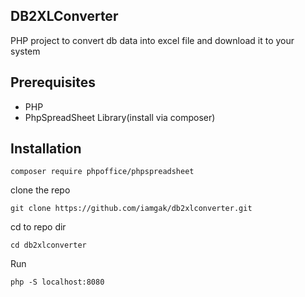 ## DB2XLConverter
PHP project to  convert db data into excel file and download it to your system

## Prerequisites
- PHP
- PhpSpreadSheet Library(install via composer)

## Installation
`` composer require phpoffice/phpspreadsheet
``

clone the repo 

`` git clone https://github.com/iamgak/db2xlconverter.git
``

cd to repo dir

`` cd db2xlconverter
``

Run

`` php -S localhost:8080
``

